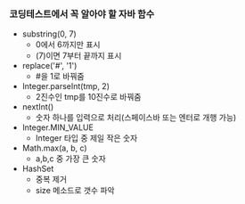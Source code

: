 ### 코딩테스트에서 꼭 알아야 할 자바 함수
* substring(0, 7)
  * 0에서 6까지만 표시
  * (7)이면 7부터 끝까지 표시
* replace('#', '1')
  * #을 1로 바꿔줌
* Integer.parseInt(tmp, 2) 
  * 2진수인 tmp를 10진수로 바꿔줌
* nextInt() 
  * 숫자 하나를 입력으로 처리(스페이스바 또는 엔터로 개행 가능)
* Integer.MIN_VALUE 
  * Integer 타입 중 제일 작은 숫자
* Math.max(a, b, c)
  * a,b,c 중 가장 큰 숫자
* HashSet 
  * 중복 제거
  * size 메소드로 갯수 파악